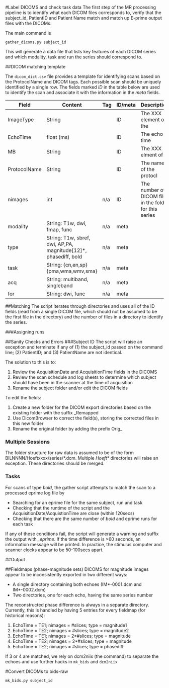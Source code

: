 #Label DICOMS and check task data
The first step of the MR processing pipeline is to identify what each DICOM files corresponds to, verify that the subject_id, PatientID and Patient Name match and match up E-prime output files with the DICOMs.

The main command is

`gather_dicoms.py subject_id`

This will generate a data file that lists key features of each DICOM series and which modality, task and run the series should correspond to. 

##DICOM matching template

The `dicom_dict.csv` file provides a template for identifying scans based on the ProtocolName and DICOM tags. Each possible scan should be uniquely identified by a single row. The fields marked *ID* in the table below are used to identify the scan and associate it with the information in the *meta* fields.

Field | Content | Tag |ID/meta|Description
------|---------|-----|------|---------
ImageType | String| |ID| The XXX element of the
EchoTime | float (ms) || ID| The echo time
MB | String | |ID| The XXX elment of
ProtocolName | String | |ID|The name of the protocl
nimages |int | n/a|ID|The number of DICOM files in the folder for this series
modality | String: T1w, dwi, fmap, func| n/a |meta|
type | String: T1w, sbref, dwi, AP,PA, magnitude[12]*, phasediff, bold | n/a |meta|
task | String: {cn,en,sp}{pma,wma,wmv,sma} | n/a|meta
acq | String: multiband, singleband | n/a|meta
for | String: dwi, func| n/a |meta

##Matching
The script iterates through directories and uses all of the ID fields (read from a single DICOM file, which should not be assumed to be the first file in the directory) and the number of files in a directory to identify the series.

###Assigning runs



##Sanity Checks and Errors
###Subject ID
The script will raise an exception and terminate if any of (1) the subject_id passed on the command line; (2) PatientID; and (3) PatientName are not identical.

The solution to this is to:

1. Review the AcquisitionDate and AcquisitionTime fields in the DICOMS
2. Review the scan schedule and log sheets to determine which subject should have been in the scanner at the time of acquisition
3. Rename the subject folder and/or edit the DICOM fields

To edit the fields:

1. Create a new folder for the DICOM export directories based on the existing folder with the suffix _Remapped
2. Use DicomBrowser to correct the field(s), storing the corrected files in this new folder
3. Rename the original folder by adding the prefix Orig_

### Multiple Sessions
The folder structure for raw data is assumed to be of the form BILNNNN/Hoeftxxxx/series/\*.dcm. Multiple *Hoeft\** directories will raise an exception. These directories should be merged.

### Tasks
For scans of type *bold*, the gather script attempts to match the scan to a processed eprime log file by

- Searching for an eprime file for the same subject, run and task
- Checking that the runtime of the script and the AcquisitionDate/AcquistionTime are close (within 120secs)
- Checking that there are the same number of *bold* and eprime runs for each task

If any of these conditions fail, the script will generate a warning and suffix the output with *_eprime*. If the time difference is >60 seconds, an information message will be printed. In practice, the stimulus computer and scanner clocks appear to be 50-100secs apart.


##Output 

##Fieldmaps (phase-magnitude sets)
DICOMS for magnitude images appear to be inconsistently exported in two different ways:

- A single directory containing both echoes (IM\*-0001.dcm and IM\*-0002.dcm)
- Two directories, one for each echo, having the same series number

The reconstructed phase difference is always in a separate directory. Currently, this is handled by having 5 entries for every fieldmap (for historical reasons):

1. EchoTime = TE1; nimages = #slices; type = magnitude1
2. EchoTime = TE2; nimages = #slices; type = magnitude2
3. EchoTime = TE1; nimages = 2*#slices; type = magnitude
4. EchoTime = TE2; nimages = 2*#slices; type = magnitude
5. EchoTime = TE2; nimages = #slices; type = phasediff

If 3 or 4 are matched, we rely on dcm2niix (the command) to separate the echoes and use further hacks in `mk_bids` and `dcm2niix`

#Convert DICOMs to bids-raw

`mk_bids.py subject_id`




